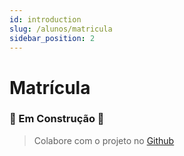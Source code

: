 ```yaml
---
id: introduction
slug: /alunos/matricula
sidebar_position: 2
---
```


# Matrícula

### 🚧 Em Construção 🚧
> Colabore com o projeto no [Github](https://github.com/convergencia-xyz/portal)
